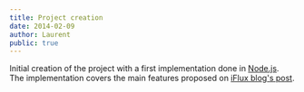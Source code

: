 ```yaml
---
title: Project creation
date: 2014-02-09
author: Laurent
public: true
---
```


Initial creation of the project with a first implementation done in [Node.js](http://nodejs.org). The implementation covers the main features
proposed on [iFlux blog's post](http://www.iflux.io/use-case/2015/02/03/citizen-engagement.html).